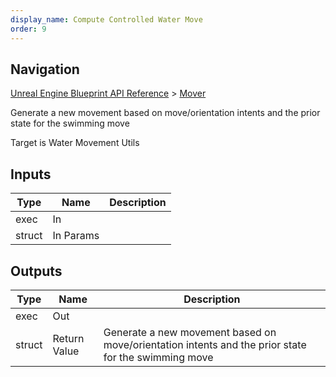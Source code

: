 ```yaml
---
display_name: Compute Controlled Water Move
order: 9
---
```

## Navigation

[Unreal Engine Blueprint API Reference](https://dev.epicgames.com/documentation/en-us/unreal-engine/BlueprintAPI) > [Mover](https://dev.epicgames.com/documentation/en-us/unreal-engine/BlueprintAPI/Mover)

Generate a new movement based on move/orientation intents and the prior state for the swimming move

Target is Water Movement Utils

## Inputs

| Type | Name | Description |
| --- | --- | --- |
| exec | In |  |
| struct | In Params |  |

## Outputs

| Type | Name | Description |
| --- | --- | --- |
| exec | Out |  |
| struct | Return Value | Generate a new movement based on move/orientation intents and the prior state for the swimming move |
